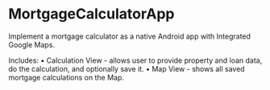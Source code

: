 # MortgageCalculatorApp

Implement a mortgage calculator as a native Android app with Integrated Google Maps.

Includes: 
•	Calculation View -   allows user to provide property and loan data, do the calculation, and optionally save it.
•	Map View -  shows all saved mortgage calculations on the Map. 
